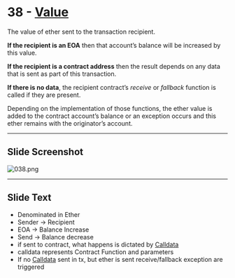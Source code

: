 # 38 - [Value](Value.md)

The value of ether sent to the transaction recipient. 

**If the recipient is an EOA** then that account’s balance will be increased by this value. 

**If the recipient is a contract address** then the result depends on any data that is sent as part of this transaction. 

**If there is no data**, the recipient contract’s _receive_ or _fallback_ function is called if they are present. 

Depending on the implementation of those functions, the ether value is added to the contract account’s balance or an exception occurs and this ether remains with the originator’s account.

___
## Slide Screenshot
![038.png](../../images/ethereum101/038.png)
___
## Slide Text
- Denominated in Ether
- Sender -> Recipient
- EOA -> Balance Increase
- Send -> Balance decrease
- if sent to contract, what happens is dictated by [Calldata](Calldata.md)
- calldata represents Contract Function and parameters
- If no [Calldata](Calldata.md) sent in tx, but ether is sent receive/fallback exception are triggered
